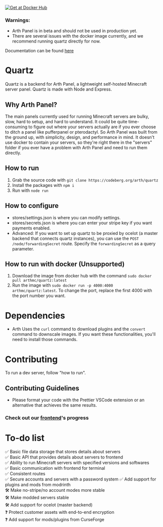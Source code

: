 [![Get at Docker Hub](https://img.shields.io/badge/Docker-2CA5E0?style=for-the-badge&logo=docker&logoColor=white)](https://hub.docker.com/r/arthmc/quartz)

### Warnings:

- Arth Panel is in beta and should not be used in production yet.
- There are several issues with the docker image currently, and we recommend running quartz directly for now.

Documentation can be found [here](https://codeberg.org/arth/quartz/wiki)

# Quartz

Quartz is a backend for Arth Panel, a lightweight self-hosted Minecraft server panel. Quartz is made with Node and Express.

## Why Arth Panel?
The main panels currently used for running Minecraft servers are bulky, slow, hard to setup, and hard to understand. It could be quite time-consuming to figure out where your servers actually are if you ever choose to ditch a panel like pufferpanel or pterodactyl. So Arth Panel was built from the ground up, with simplicity, design, and performance in mind. It doesn't use docker to contain your servers, so they're right there in the "servers" folder if you ever have a problem with Arth Panel and need to run them directly.

## How to run

1. Grab the source code with `git clone https://codeberg.org/arth/quartz`
2. Install the packages with `npm i`
3. Run with `node run`

## How to configure

- stores/settings.json is where you can modify settings.
- stores/secrets.json is where you can enter your stripe key if you want payments enabled.
- Advanced: If you want to set up quartz to be proxied by ocelot (a master backend that connects quartz instances), you can use the `POST /node/forwardingSecret` route. Specify the `forwardingSecret` as a query parameter.

## How to run with docker (Unsupported)

1. Download the image from docker hub with the command `sudo docker pull arthmc/quartz:latest`
2. Run the image with `sudo docker run -p 4000:4000 arthmc/quartz:latest`. To change the port, replace the first 4000 with the port number you want.

# Dependencies

- Arth Uses the `curl` command to download plugins and the `convert` command to downscale images. If you want these functionalities, you'll need to install those commands.

# Contributing

To run a dev server, follow "how to run".

## Contributing Guidelines

- Please format your code with the Prettier VSCode extension or an alternative that achieves the same results.

### Check out our [frontend](https://github.com/arthmc/observer)'s progress

# To-do list

✅ Basic file data storage that stores details about servers  
✅ Basic API that provides details about servers to frontend  
✅ Ability to run Minecraft servers with specified versions and softwares  
✅ Basic communication with frontend for terminal  
✅ Consistent routes  
✅ Secure accounts and servers with a password system
✅ Add support for plugins and mods from modrinth  
🛠️ Make no-stripe/no account modes more stable  
🛠️ Make modded servers stable  
🛠️ Add support for ocelot (master backend)  
❓ Protect customer assets with end-to-end encryption  
❓ Add support for mods/plugins from CurseForge
